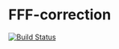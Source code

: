 # FFF-correction
[![Build Status](https://travis-ci.org/wasibani-roy/FFF-correction.svg?branch=ft-challenge-3)](https://travis-ci.org/wasibani-roy/FFF-correction)
